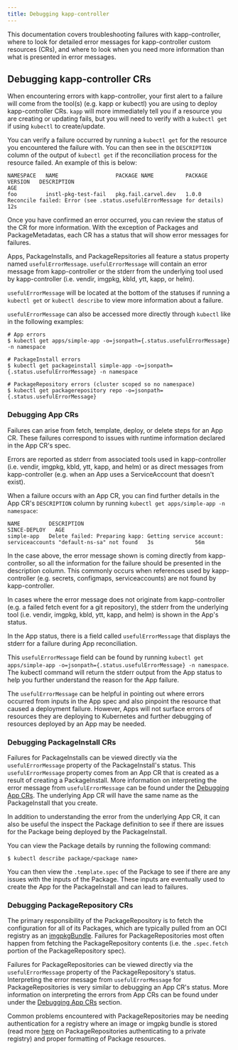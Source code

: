 ```yaml
---
title: Debugging kapp-controller
---
```


This documentation covers troubleshooting failures with kapp-controller, where
to look for detailed error messages for kapp-controller custom resources (CRs),
and where to look when you need more information than what is presented in error
messages.

## Debugging kapp-controller CRs

When encountering errors with kapp-controller, your first alert to a failure
will come from the tool(s) (e.g. kapp or kubectl) you are using to deploy
kapp-controller CRs. `kapp` will more immediately tell you if a resource you are
creating or updating fails, but you will need to verify with a `kubectl get` if
using `kubectl` to create/update.

You can verify a failure occurred by running a `kubectl get` for the resource
you encountered the failure with. You can then see in the `DESCRIPTION` column
of the output of `kubectl get` if the reconciliation process for the resource
failed. An example of this is below:

```
NAMESPACE   NAME                  PACKAGE NAME          PACKAGE VERSION   DESCRIPTION                                                            AGE
foo         instl-pkg-test-fail   pkg.fail.carvel.dev   1.0.0             Reconcile failed: Error (see .status.usefulErrorMessage for details)   12s
```

Once you have confirmed an error occurred, you can review the status of the CR
for more information.  With the exception of Packages and PackageMetadatas, each
CR has a status that will show error messages for failures.

Apps, PackageInstalls, and PackageRepsitories all feature a status property
named `usefulErrorMessage`. `usefulErrorMessage` will contain an error message
from kapp-controller or the stderr from the underlying tool used by
kapp-controller (i.e. vendir, imgpkg, kbld, ytt, kapp, or helm).

`usefulErrorMessage` will be located at the bottom of the statuses if running a
`kubectl get` or `kubectl describe` to view more information about a failure.

`usefulErrorMessage` can also be accessed more directly through `kubectl` like
in the following examples:

```
# App errors
$ kubectl get apps/simple-app -o=jsonpath={.status.usefulErrorMessage} -n namespace

# PackageInstall errors
$ kubectl get packageinstall simple-app -o=jsonpath={.status.usefulErrorMessage} -n namespace

# PackageRepository errors (cluster scoped so no namespace)
$ kubectl get packagerepository repo -o=jsonpath={.status.usefulErrorMessage}
```

### Debugging App CRs

Failures can arise from fetch, template, deploy, or delete steps for an App CR.
These failures correspond to issues with runtime information declared in the App
CR's spec.

Errors are reported as stderr from associated tools used in kapp-controller
(i.e. vendir, imgpkg, kbld, ytt, kapp, and helm) or as direct messages from
kapp-controller (e.g. when an App uses a ServiceAccount that doesn't exist). 

When a failure occurs with an App CR, you can find further details in the App
CR's `DESCRIPTION` column by running `kubectl get apps/simple-app -n namespace`:

```
NAME         DESCRIPTION                                                                                         SINCE-DEPLOY   AGE
simple-app   Delete failed: Preparing kapp: Getting service account: serviceaccounts "default-ns-sa" not found   3s             56m
```

In the case above, the error message shown is coming directly from
kapp-controller, so all the information for the failure should be presented in
the description column. This commonly occurs when references used by
kapp-controller (e.g. secrets, configmaps, serviceaccounts) are not found by
kapp-controller.

In cases where the error message does not originate from kapp-controller (e.g. a
failed fetch event for a git repository), the stderr from the underlying tool
(i.e. vendir, imgpkg, kbld, ytt, kapp, and helm) is shown in the App's status. 

In the App status, there is a field called `usefulErrorMessage` that displays
the stderr for a failure during App reconciliation.

This `usefulErrorMessage` field can be found by running `kubectl get
apps/simple-app -o=jsonpath={.status.usefulErrorMessage} -n namespace`.  The
kubectl command will return the stderr output from the App status to help you
further understand the reason for the App failure.

The `usefulErrorMessage` can be helpful in pointing out where errors occurred
from inputs in the App spec and also pinpoint the resource that caused a
deployment failure. However, Apps will not surface errors of resources they are
deploying to Kubernetes and further debugging of resources deployed by an App
may be needed.

### Debugging PackageInstall CRs

Failures for PackageInstalls can be viewed directly via the `usefulErrorMessage`
property of the PackageInstall's status. This `usefulErrorMessage` property
comes from an App CR that is created as a result of creating a PackageInstall.
More information on interpreting the error message from `usefulErrorMessage` can
be found under the [Debugging App CRs](#debugging-app-crs).  The underlying App
CR will have the same name as the PackageInstall that you create.

In addition to understanding the error from the underlying App CR, it can also
be useful the inspect the Package definition to see if there are issues for the
Package being deployed by the PackageInstall.

You can view the Package details by running the following command:

```
$ kubectl describe package/<package name>
```

You can then view the `.template.spec` of the Package to see if there are any
issues with the inputs of the Package. These inputs are eventually used to
create the App for the PackageInstall and can lead to failures.

### Debugging PackageRepository CRs

The primary responsibility of the PackageRepository is to fetch the
configuration for all of its Packages, which are typically pulled from an OCI
registry as an [imgpkgBundle](/imgpkg/docs/latest/resources/#bundle). Failures
for PackageRepositories most often happen from fetching the PackageRepository
contents (i.e. the `.spec.fetch` portion of the PackageRepository spec).

Failures for PackageRepositories can be viewed directly via the
`usefulErrorMessage` property of the PackageRepository's status.  Interpreting
the error message from `usefulErrorMessage` for PackageRepositories is very
similar to debugging an App CR's status.  More information on interpreting the
errors from App CRs can be found under under the [Debugging App
CRs](#debugging-app-crs) section. 

Common problems encountered with PackageRepositories may be needing
authentication for a registry where an image or imgpkg bundle is stored (read
more [here](package-consumption/#adding-package-repository) on
PackageRepositories authenticating to a private registry) and proper formatting
of Package resources.
